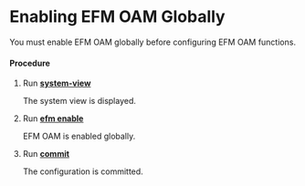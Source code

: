 Enabling EFM OAM Globally
=========================

You must enable EFM OAM globally before configuring EFM OAM functions.

#### Procedure

1. Run [**system-view**](cmdqueryname=system-view)
   
   
   
   The system view is displayed.
2. Run [**efm enable**](cmdqueryname=efm+enable)
   
   
   
   EFM OAM is enabled globally.
3. Run [**commit**](cmdqueryname=commit)
   
   
   
   The configuration is committed.